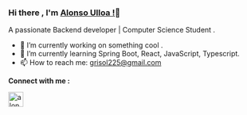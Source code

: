 ### Hi there , I'm [Alonso Ulloa !]()👋

A passionate Backend developer | Computer Science Student .

- 🔭 I’m currently working on something cool .
- 🌱 I’m currently learning Spring Boot, React, JavaScript, Typescript.
- 📫 How to reach me: grisol225@gmail.com

**Connect with me :**

<a href="www.linkedin.com/in/alonso-ulloa-vizquerra-1a9355250/" target="_blank">
  <img align="left" alt="alonso | LinkedIn" width="30px" 
  src="https://raw.githubusercontent.com/alonsoulloa-master/assets/linkedin.svg" />
</a>
